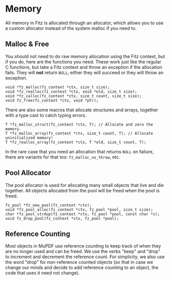 # Memory

All memory in Fitz is allocated through an allocator, which allows you to use
a custom allocator instead of the system malloc if you need to.

## Malloc & Free

You should not need to do raw memory allocation using the Fitz context, but if
you do, here are the functions you need. These work just like the regular C
functions, but take a Fitz context and throw an exception if the allocation
fails. They will **not** return `NULL`; either they will succeed or they will
throw an exception.

	void *fz_malloc(fz_context *ctx, size_t size);
	void *fz_realloc(fz_context *ctx, void *old, size_t size);
	void *fz_calloc(fz_context *ctx, size_t count, size_t size);
	void fz_free(fz_context *ctx, void *ptr);

There are also some macros that allocate structures and arrays, together with a type cast to catch typing errors.

	T *fz_malloc_struct(fz_context *ctx, T); // Allocate and zero the memory.
	T *fz_malloc_array(fz_context *ctx, size_t count, T); // Allocate uninitialized memory!
	T *fz_realloc_array(fz_context *ctx, T *old, size_t count, T);

In the rare case that you need an allocation that returns `NULL` on failure,
there are variants for that too: `fz_malloc_no_throw`, etc.

## Pool Allocator

The pool allocator is used for allocating many small objects that live and die
together. All objects allocated from the pool will be freed when the pool is
freed.

	fz_pool *fz_new_pool(fz_context *ctx);
	void *fz_pool_alloc(fz_context *ctx, fz_pool *pool, size_t size);
	char *fz_pool_strdup(fz_context *ctx, fz_pool *pool, const char *s);
	void fz_drop_pool(fz_context *ctx, fz_pool *pool);

## Reference Counting

Most objects in MuPDF use reference counting to keep track of when they are no
longer used and can be freed. We use the verbs "keep" and "drop" to increment
and decrement the reference count. For simplicity, we also use the word "drop"
for non-reference counted objects (so that in case we change our minds and
decide to add reference counting to an object, the code that uses it need not
change).
